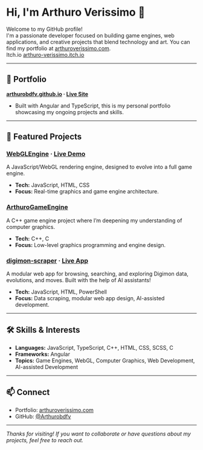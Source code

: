 # Hi, I'm Arthuro Verissimo 👋

Welcome to my GitHub profile!  
I'm a passionate developer focused on building game engines, web applications, and creative projects that blend technology and art. You can find my portfolio at [arthuroverissimo.com](https://arthuroverissimo.com/).
<br>Itch.io [arthuro-verissimo.itch.io](https://arthuro-verissimo.itch.io/)

---

## 🌟 Portfolio

**[arthurobdfv.github.io](https://github.com/Arthurobdfv/arthurobdfv.github.io) · [Live Site](https://arthurobdfv.github.io)**
- Built with Angular and TypeScript, this is my personal portfolio showcasing my ongoing projects and skills.

---

## 🚀 Featured Projects

### [WebGLEngine](https://github.com/Arthurobdfv/WebGLEngine) · [Live Demo](https://arthuroverissimo.com/WebGLEngine/)
A JavaScript/WebGL rendering engine, designed to evolve into a full game engine.  
- **Tech:** JavaScript, HTML, CSS
- **Focus:** Real-time graphics and game engine architecture.

### [ArthuroGameEngine](https://github.com/Arthurobdfv/ArthuroGameEngine)
A C++ game engine project where I’m deepening my understanding of computer graphics.
- **Tech:** C++, C
- **Focus:** Low-level graphics programming and engine design.

### [digimon-scraper](https://github.com/Arthurobdfv/digimon-scraper) · [Live App](https://arthuroverissimo.com/digimon-scraper/)
A modular web app for browsing, searching, and exploring Digimon data, evolutions, and moves. Built with the help of AI assistants!
- **Tech:** JavaScript, HTML, PowerShell
- **Focus:** Data scraping, modular web app design, AI-assisted development.

---

## 🛠️ Skills & Interests

- **Languages:** JavaScript, TypeScript, C++, HTML, CSS, SCSS, C
- **Frameworks:** Angular
- **Topics:** Game Engines, WebGL, Computer Graphics, Web Development, AI-assisted Development

---

## 📫 Connect

- Portfolio: [arthuroverissimo.com](https://arthuroverissimo.com/)
- GitHub: [@Arthurobdfv](https://github.com/Arthurobdfv)

---

*Thanks for visiting! If you want to collaborate or have questions about my projects, feel free to reach out.*

